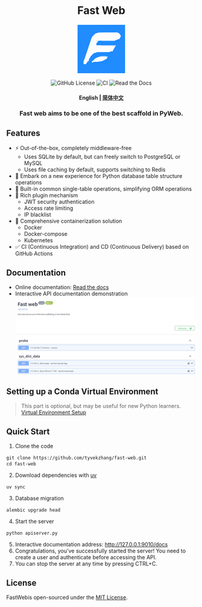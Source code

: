 <div  align="center" style="margin-top: 3%">
   <h1>
     Fast Web
   </h1>
   <p>
     <img src="https://raw.githubusercontent.com/tyvekzhang/fast-web/main/docs/source/_static/img/fast_web.svg" alt="logo" style="vertical-align:middle; margin: 0.5%"/>
   </p>
   <p>
     <img alt="GitHub License" src="https://img.shields.io/github/license/tyvekzhang/fast-web">
     <img alt="CI" src="https://github.com/tyvekzhang/fast-web/actions/workflows/ci.yaml/badge.svg">
     <img alt="Read the Docs" src="https://img.shields.io/readthedocs/fast-web">
   </p>
   <h4>
      <p>
        <b>English</b> |
        <a href="https://github.com/tyvekzhang/fast-web/blob/main/README.md">简体中文</a>
     </p>
   </h4>
   <h3>
    Fast web aims to be one of the best scaffold in PyWeb.
   </h3>
</div>

## Features
- ⚡ Out-of-the-box, completely middleware-free
   - Uses SQLite by default, but can freely switch to PostgreSQL or MySQL
   - Uses file caching by default, supports switching to Redis
- 🚢 Embark on a new experience for Python database table structure operations
- 🚀 Built-in common single-table operations, simplifying ORM operations
- 🎨 Rich plugin mechanism
   - JWT security authentication
   - Access rate limiting
   - IP blacklist
- 🐋 Comprehensive containerization solution
  - Docker
  - Docker-compose
  - Kubernetes
- ✅ CI (Continuous Integration) and CD (Continuous Delivery) based on GitHub Actions

## Documentation
- Online documentation: [Read the docs](https://fast-web.readthedocs.io/en/latest/)
- Interactive API documentation demonstration
  <img alt="API doc"  src="https://raw.githubusercontent.com/tyvekzhang/fast-web/main/docs/img/api_doc.png">


## Setting up a Conda Virtual Environment
> This part is optional, but may be useful for new Python learners. [Virtual Environment Setup](https://github.com/tyvekzhang/fast-web/blob/main/docs/VIRTUAL_ENV_en.md)

## Quick Start
1. Clone the code
```shell
git clone https://github.com/tyvekzhang/fast-web.git
cd fast-web
```
2. Download dependencies with [uv](https://docs.astral.sh/uv)
```shell
uv sync
```
3. Database migration
```shell
alembic upgrade head
```
4. Start the server
```shell
python apiserver.py
```
5. Interactive documentation address: http://127.0.0.1:9010/docs
6. Congratulations, you've successfully started the server! You need to create a user and authenticate before
   accessing the API.
7. You can stop the server at any time by pressing CTRL+C.

## License

FastWebis open-sourced under the [MIT License](https://opensource.org/licenses/MIT).
